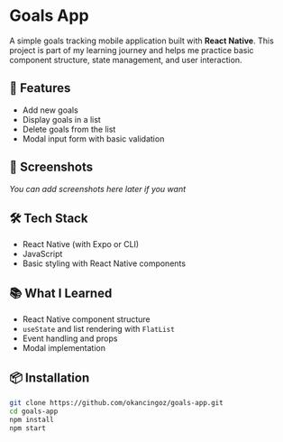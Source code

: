 # Goals App

A simple goals tracking mobile application built with **React Native**. This project is part of my learning journey and helps me practice basic component structure, state management, and user interaction.

## 🚀 Features

- Add new goals
- Display goals in a list
- Delete goals from the list
- Modal input form with basic validation

## 📱 Screenshots

*You can add screenshots here later if you want*

## 🛠️ Tech Stack

- React Native (with Expo or CLI)
- JavaScript
- Basic styling with React Native components

## 📚 What I Learned

- React Native component structure
- `useState` and list rendering with `FlatList`
- Event handling and props
- Modal implementation

## 📦 Installation

```bash
git clone https://github.com/okancingoz/goals-app.git
cd goals-app
npm install
npm start
